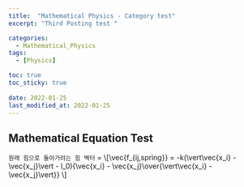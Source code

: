 ```yaml
---
title:  "Mathematical Physics - Category test"
excerpt: "Third Posting test "

categories:
  - Mathematical_Physics
tags:
  - [Physics]

toc: true
toc_sticky: true
 
date: 2022-01-25
last_modified_at: 2022-01-25
---
```


## Mathematical Equation Test

`원래 힘으로 돌아가려는 힘 벡터` = \\[\vec{f_{ij,spring}} = -k(\vert\vec{x_i} - \vec{x_j}\vert - l_0){\vec{x_i} - \vec{x_j}\over{\vert\vec{x_i} - \vec{x_j}\vert}} \\]